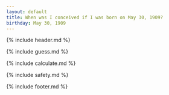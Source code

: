 ```yaml
---
layout: default
title: When was I conceived if I was born on May 30, 1909?
birthday: May 30, 1909
---
```


{% include header.md %}

{% include guess.md %}

{% include calculate.md %}

{% include safety.md %}

{% include footer.md %}



